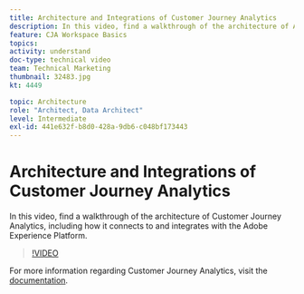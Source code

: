 ```yaml
---
title: Architecture and Integrations of Customer Journey Analytics
description: In this video, find a walkthrough of the architecture of Adobe Customer Journey Analytics, including how it connects to and integrates with the Adobe Experience Platform.
feature: CJA Workspace Basics
topics: 
activity: understand
doc-type: technical video
team: Technical Marketing
thumbnail: 32483.jpg
kt: 4449

topic: Architecture
role: "Architect, Data Architect"
level: Intermediate
exl-id: 441e632f-b8d0-428a-9db6-c048bf173443
---
```

# Architecture and Integrations of Customer Journey Analytics

In this video, find a walkthrough of the architecture of Customer Journey Analytics, including how it connects to and integrates with the Adobe Experience Platform.

>[!VIDEO](https://video.tv.adobe.com/v/32483/?quality=12)

For more information regarding Customer Journey Analytics, visit the [documentation](https://docs.adobe.com/content/help/en/analytics-platform/using/cja-landing.html).
